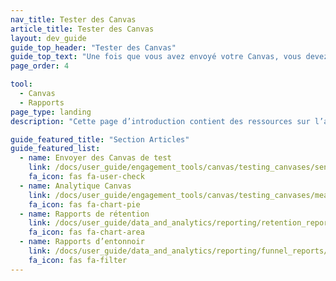 ```yaml
---
nav_title: Tester des Canvas
article_title: Tester des Canvas
layout: dev_guide
guide_top_header: "Tester des Canvas"
guide_top_text: "Une fois que vous avez envoyé votre Canvas, vous devez toujours examiner les résultats pour vous assurer que votre Canvas fonctionne bien et aura un impact positif sur votre messagerie future.<br><br> Vous trouverez ici des ressources sur l’analytique Canvas et d’autres rapports qui vous aideront à mesurer l’efficacité de votre messagerie."
page_order: 4

tool: 
  - Canvas
  - Rapports
page_type: landing
description: "Cette page d’introduction contient des ressources sur l’analytique Canvas."

guide_featured_title: "Section Articles"
guide_featured_list:
  - name: Envoyer des Canvas de test
    link: /docs/user_guide/engagement_tools/canvas/testing_canvases/sending_test_canvases/
    fa_icon: fas fa-user-check
  - name: Analytique Canvas
    link: /docs/user_guide/engagement_tools/canvas/testing_canvases/measuring_and_testing_with_canvas_analytics/
    fa_icon: fas fa-chart-pie
  - name: Rapports de rétention
    link: /docs/user_guide/data_and_analytics/reporting/retention_reports/
    fa_icon: fas fa-chart-area
  - name: Rapports d’entonnoir
    link: /docs/user_guide/data_and_analytics/reporting/funnel_reports/
    fa_icon: fas fa-filter
---
```

